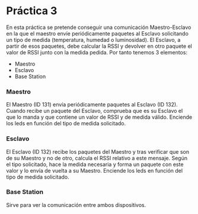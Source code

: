 # Práctica 3

En esta práctica se pretende conseguir una comunicación Maestro-Esclavo en la que el maestro envíe periódicamente paquetes al Esclavo solicitando un tipo de medida (temperatura, humedad o luminosidad). El Esclavo, a partir de esos paquetes, debe calcular la RSSI y devolver en otro paquete el valor de RSSI junto con la medida pedida. Por tanto tenemos 3 elementos:
* Maestro
* Esclavo
* Base Station

### Maestro
El Maestro (ID 131) envía periódicamente paquetes al Esclavo (ID 132). Cuando recibe un paquete del Esclavo, comprueba que es su Esclavo el que lo manda y que contiene un valor de RSSI y de medida válido. Enciende los leds en función del tipo de medida solicitado.

### Esclavo
El Esclavo (ID 132) recibe los paquetes del Maestro y tras verificar que son de su Maestro y no de otro, calcula el RSSI relativo a este mensaje. Según el tipo solicitado, hace la medida necesaria y forma un paquete con este valor y lo envía de vuelta a su Maestro. Enciende los leds en función del tipo de medida solicitado.

### Base Station
Sirve para ver la comunicación entre ambos dispositivos.